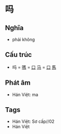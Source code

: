 # 吗

## Nghĩa

* phải không

## Cấu trúc
* 吗 = [嗎](嗎.md) = [口](口.md) [马](马.md) = [口](口.md) [馬](馬.md)

## Phát âm

* Hán Việt: ma

## Tags
* Hán Việt: Sơ cấp//02
* Hán Việt

<script>window.HANZI_FIELD='吗';</script>
